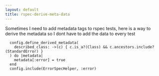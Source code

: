 ```yaml
---
layout: default
title: rspec-derive-meta-data
---
```


Sometimes I need to add metadata tags to rspec tests, here is a way to derive the metadata so I dont have to add the data to every test

```
  config.define_derived_metadata(
    described_class: ->(c) { c.is_a?(Class) && c.ancestors.include?(StandardError) }
  ) do |metadata|
    metadata[:error] = true
  end
  config.include(ErrorSpecHelper, :error)
```

